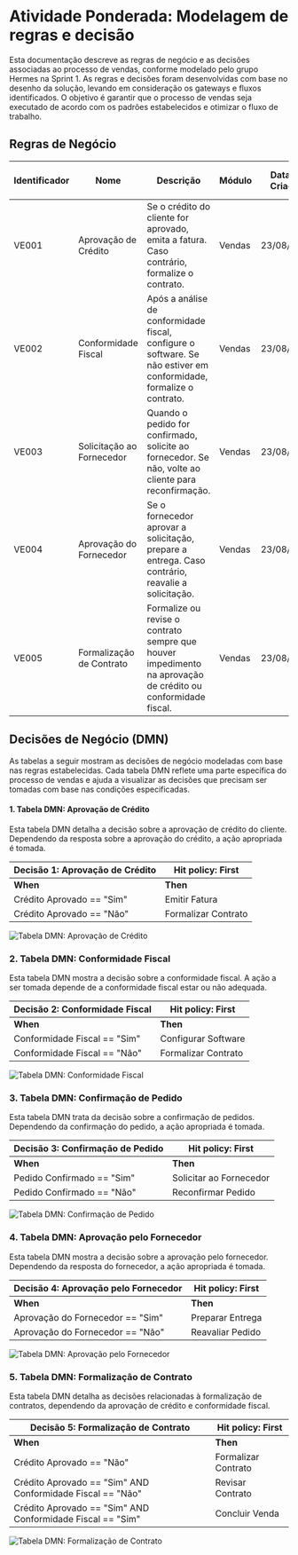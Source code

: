 # Atividade Ponderada: Modelagem de regras e decisão

Esta documentação descreve as regras de negócio e as decisões associadas ao processo de vendas, conforme modelado pelo grupo Hermes na Sprint 1. As regras e decisões foram desenvolvidas com base no desenho da solução, levando em consideração os gateways e fluxos identificados. O objetivo é garantir que o processo de vendas seja executado de acordo com os padrões estabelecidos e otimizar o fluxo de trabalho.

## Regras de Negócio

| **Identificador** | **Nome**                | **Descrição**                                                                                     | **Módulo**     | **Data de Criação** | **Ator**                | **Data da Última Alteração** | **Autor**         | **Versão** | **Dependências**           |
|-------------------|-------------------------|---------------------------------------------------------------------------------------------------|----------------|---------------------|-------------------------|-----------------------------|-------------------|------------|----------------------------|
| VE001             | Aprovação de Crédito     | Se o crédito do cliente for aprovado, emita a fatura. Caso contrário, formalize o contrato.       | Vendas         | 23/08/2024          | Gerente de Vendas        | 23/08/2024                  | Thiago Goulart     | 1.0        | Processo de Avaliação de Crédito |
| VE002             | Conformidade Fiscal      | Após a análise de conformidade fiscal, configure o software. Se não estiver em conformidade, formalize o contrato. | Vendas         | 23/08/2024          | Analista Fiscal          | 23/08/2024                  | Thiago Goulart     | 1.0        | Sistema de Gestão Fiscal   |
| VE003             | Solicitação ao Fornecedor| Quando o pedido for confirmado, solicite ao fornecedor. Se não, volte ao cliente para reconfirmação. | Vendas         | 23/08/2024          | Assistente de Compras    | 23/08/2024                  | Thiago Goulart     | 1.0        | Sistema de Gestão de Pedidos|
| VE004             | Aprovação do Fornecedor  | Se o fornecedor aprovar a solicitação, prepare a entrega. Caso contrário, reavalie a solicitação. | Vendas         | 23/08/2024          | Coordenador de Logística | 23/08/2024                  | Thiago Goulart     | 1.0        | Sistema de Gestão de Fornecedores |
| VE005             | Formalização de Contrato | Formalize ou revise o contrato sempre que houver impedimento na aprovação de crédito ou conformidade fiscal. | Vendas         | 23/08/2024          | Gerente de Contas        | 23/08/2024                  | Thiago Goulart     | 1.0        | Sistema de Gestão de Contratos |

## Decisões de Negócio (DMN)

As tabelas a seguir mostram as decisões de negócio modeladas com base nas regras estabelecidas. Cada tabela DMN reflete uma parte específica do processo de vendas e ajuda a visualizar as decisões que precisam ser tomadas com base nas condições especificadas.

#### 1. Tabela DMN: Aprovação de Crédito

Esta tabela DMN detalha a decisão sobre a aprovação de crédito do cliente. Dependendo da resposta sobre a aprovação do crédito, a ação apropriada é tomada.

| **Decisão 1: Aprovação de Crédito**  | **Hit policy:** First |
|--------------------------------------|-----------------------|
| **When**                             | **Then**              | **Annotations**                         |
| Crédito Aprovado == "Sim"            | Emitir Fatura         | Prosseguir com a venda                   |
| Crédito Aprovado == "Não"            | Formalizar Contrato   | Necessário formalizar contrato           |

![Tabela DMN: Aprovação de Crédito](link-para-imagem-tabela-dmn-1)


### 2. Tabela DMN: Conformidade Fiscal

Esta tabela DMN mostra a decisão sobre a conformidade fiscal. A ação a ser tomada depende de a conformidade fiscal estar ou não adequada.

| **Decisão 2: Conformidade Fiscal**   | **Hit policy:** First |
|-------------------------------------|-----------------------|
| **When**                            | **Then**              | **Annotations**                         |
| Conformidade Fiscal == "Sim"        | Configurar Software   | Prosseguir com a configuração            |
| Conformidade Fiscal == "Não"        | Formalizar Contrato   | Revisar conformidade fiscal              |

![Tabela DMN: Conformidade Fiscal](link-para-imagem-tabela-dmn-2)

### 3. Tabela DMN: Confirmação de Pedido

Esta tabela DMN trata da decisão sobre a confirmação de pedidos. Dependendo da confirmação do pedido, a ação apropriada é tomada.

| **Decisão 3: Confirmação de Pedido** | **Hit policy:** First |
|-------------------------------------|-----------------------|
| **When**                            | **Then**              | **Annotations**                         |
| Pedido Confirmado == "Sim"          | Solicitar ao Fornecedor | Pedido confirmado, prossiga              |
| Pedido Confirmado == "Não"          | Reconfirmar Pedido    | Reconfirmar pedido com o cliente         |

![Tabela DMN: Confirmação de Pedido](link-para-imagem-tabela-dmn-3)

### 4. Tabela DMN: Aprovação pelo Fornecedor

Esta tabela DMN mostra a decisão sobre a aprovação pelo fornecedor. Dependendo da resposta do fornecedor, a ação apropriada é tomada.

| **Decisão 4: Aprovação pelo Fornecedor**  | **Hit policy:** First |
|------------------------------------------|-----------------------|
| **When**                                 | **Then**              | **Annotations**                         |
| Aprovação do Fornecedor == "Sim"         | Preparar Entrega      | Pedido aprovado, prossiga com entrega   |
| Aprovação do Fornecedor == "Não"         | Reavaliar Pedido      | Reavaliar pedido com o fornecedor       |

![Tabela DMN: Aprovação pelo Fornecedor](link-para-imagem-tabela-dmn-4)

### 5. Tabela DMN: Formalização de Contrato

Esta tabela DMN detalha as decisões relacionadas à formalização de contratos, dependendo da aprovação de crédito e conformidade fiscal.

| **Decisão 5: Formalização de Contrato**   | **Hit policy:** First |
|------------------------------------------|-----------------------|
| **When**                                 | **Then**              | **Annotations**                         |
| Crédito Aprovado == "Não"                | Formalizar Contrato   | Crédito reprovado, formalizar contrato  |
| Crédito Aprovado == "Sim" AND Conformidade Fiscal == "Não" | Revisar Contrato | Revisar contrato devido à não conformidade fiscal |
| Crédito Aprovado == "Sim" AND Conformidade Fiscal == "Sim" | Concluir Venda   | Todas as condições validadas, concluir venda |

![Tabela DMN: Formalização de Contrato](link-para-imagem-tabela-dmn-5)

